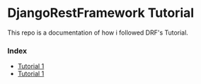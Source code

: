 # DjangoRestFramework Tutorial

This repo is a documentation of how i followed DRF's Tutorial.
### Index

- [Tutorial 1](https://github.com/RayyanHunerkar/djangorestframework-tutorial/tree/main/tutorial%201)
- [Tutorial 1](https://github.com/RayyanHunerkar/djangorestframework-tutorial/tree/main/tutorial2)

